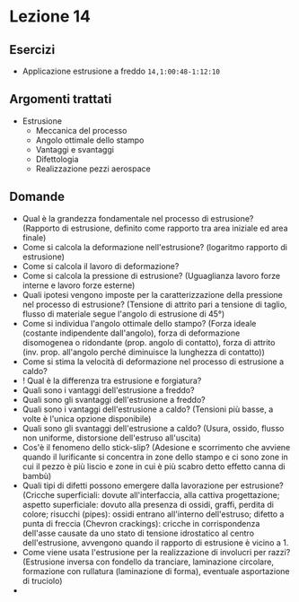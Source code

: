 # Lezione 14

## Esercizi
- Applicazione estrusione a freddo `14,1:00:48-1:12:10`

## Argomenti trattati
- Estrusione
  - Meccanica del processo
  - Angolo ottimale dello stampo
  - Vantaggi e svantaggi
  - Difettologia
  - Realizzazione pezzi aerospace
  
## Domande
- Qual è la grandezza fondamentale nel processo di estrusione? (Rapporto di estrusione, definito come rapporto tra area iniziale ed area finale)
- Come si calcola la deformazione nell'estrusione? (logaritmo rapporto di estrusione)
- Come si calcola il lavoro di deformazione?
- Come si calcola la pressione di estrusione? (Uguaglianza lavoro forze interne e lavoro forze esterne)
- Quali ipotesi vengono imposte per la caratterizzazione della pressione nel processo di estrusione? (Tensione di attrito pari a tensione di taglio, flusso di materiale segue l'angolo di estrusione di 45°)
- Come si individua l'angolo ottimale dello stampo? (Forza ideale (costante indipendente dall'angolo), forza di deformazione disomogenea o ridondante (prop. angolo di contatto), forza di attrito (inv. prop. all'angolo perché diminuisce la lunghezza di contatto))
- Come si stima la velocità di deformazione nel processo di estrusione a caldo?
- ! Qual è la differenza tra estrusione e forgiatura?
- Quali sono i vantaggi dell'estrusione a freddo?
- Quali sono gli svantaggi dell'estrusione a freddo?
- Quali sono i vantaggi dell'estrusione a caldo? (Tensioni più basse, a volte è l'unica opzione disponibile)
- Quali sono gli svantaggi dell'estrusione a caldo? (Usura, ossido, flusso non uniforme, distorsione dell'estruso all'uscita)
- Cos'è il fenomeno dello stick-slip? (Adesione e scorrimento che avviene quando il lurificante si concentra in zone dello stampo e ci sono zone in cui il pezzo è più liscio e zone in cui è più scabro detto effetto canna di bambù)
- Quali tipi di difetti possono emergere dalla lavorazione per estrusione? (Cricche superficiali: dovute all'interfaccia, alla cattiva progettazione; aspetto superficiale: dovuto alla presenza di ossidi, graffi, perdita di colore; risucchi (pipes): ossidi entrano all'interno dell'estruso; difetto a punta di freccia (Chevron crackings): cricche in corrispondenza dell'asse causate da uno stato di tensione idrostatico al centro dell'estrusione, avvengono quando il rapporto di estrusione è vicino a 1.
- Come viene usata l'estrusione per la realizzazione di involucri per razzi? (Estrusione inversa con fondello da tranciare, laminazione circolare, formazione con rullatura (laminazione di forma), eventuale asportazione di truciolo)
- 